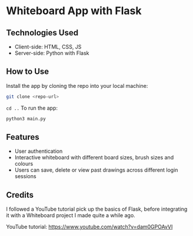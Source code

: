 # Whiteboard App with Flask

## Technologies Used
- Client-side: HTML, CSS, JS
- Server-side: Python with Flask

## How to Use
Install the app by cloning the repo into your local machine:
``` bash
git clone <repo-url>
```
`cd ..`
To run the app:
``` bash
python3 main.py
```

## Features
- User authentication
- Interactive whiteboard with different board sizes, brush sizes and colours
- Users can save, delete or view past drawings across different login sessions

## Credits
I followed a YouTube tutorial pick up the basics of Flask, before integrating it with a Whiteboard project I made quite a while ago.

YouTube tutorial: https://www.youtube.com/watch?v=dam0GPOAvVI
